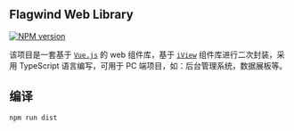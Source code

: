## Flagwind Web Library

[![NPM version](https://img.shields.io/npm/v/flagwind-web.svg?style=flat)](https://www.npmjs.com/package/flagwind-web)

 该项目是一套基于 [`Vue.js`](https://cn.vuejs.org/) 的 web 组件库，基于 [`iView`](https://www.iviewui.com/) 组件库进行二次封装，采用 TypeScript 语言编写，可用于 PC 端项目，如：后台管理系统，数据展板等。

## 编译

``` sh
npm run dist
```


